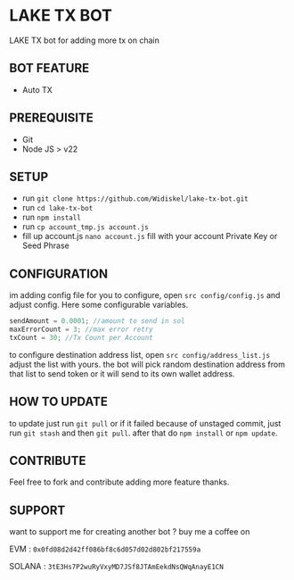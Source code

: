# LAKE TX BOT

LAKE TX bot for adding more tx on chain

## BOT FEATURE

- Auto TX

## PREREQUISITE

- Git
- Node JS > v22

## SETUP

- run `git clone https://github.com/Widiskel/lake-tx-bot.git`
- run `cd lake-tx-bot`
- run `npm install`
- run `cp account_tmp.js account.js`
- fill up account.js `nano account.js` fill with your account Private Key or Seed Phrase

## CONFIGURATION

im adding config file for you to configure, open `src config/config.js` and adjust config. Here some configurable variables.

```js
sendAmount = 0.0001; //amount to send in sol
maxErrorCount = 3; //max error retry
txCount = 30; //Tx Count per Account
```

to configure destination address list, open `src config/address_list.js` adjust the list with yours. the bot will pick random destination address from that list to send token or it will send to its own wallet address.

## HOW TO UPDATE

to update just run `git pull` or if it failed because of unstaged commit, just run `git stash` and then `git pull`. after that do `npm install` or `npm update`.

## CONTRIBUTE

Feel free to fork and contribute adding more feature thanks.

## SUPPORT

want to support me for creating another bot ?
buy me a coffee on

EVM : `0x0fd08d2d42ff086bf8c6d057d02d802bf217559a`

SOLANA : `3tE3Hs7P2wuRyVxyMD7JSf8JTAmEekdNsQWqAnayE1CN`
